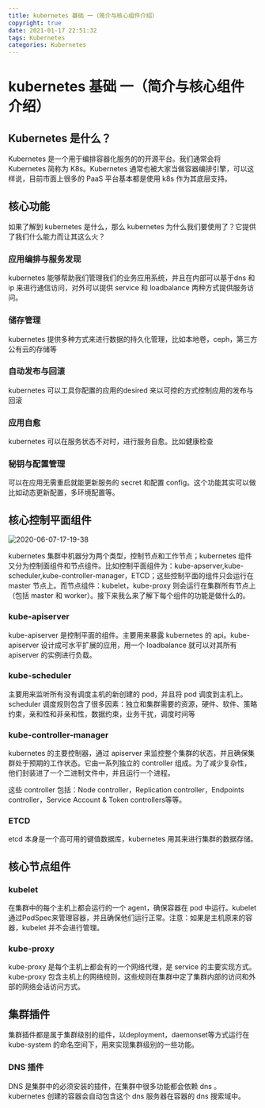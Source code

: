 ```yaml
---
title: kubernetes 基础 一（简介与核心组件介绍）
copyright: true
date: 2021-01-17 22:51:32
tags: Kubernetes
categories: Kubernetes
---
```


# kubernetes 基础 一（简介与核心组件介绍）

## Kubernetes 是什么？

Kubernetes 是一个用于编排容器化服务的的开源平台。我们通常会将 Kubernetes 简称为 K8s。Kubernetes 通常也被大家当做容器编排引擎，可以这样说，目前市面上很多的 PaaS 平台基本都是使用 k8s 作为其底层支持。

<!--more--> 

## 核心功能

如果了解到 kubernetes 是什么，那么 kubernetes 为什么我们要使用了？它提供了我们什么能力而让其这么火？

### 应用编排与服务发现

kubernetes 能够帮助我们管理我们的业务应用系统，并且在内部可以基于dns 和 ip 来进行通信访问，对外可以提供 service 和 loadbalance 两种方式提供服务访问。

### 储存管理

kubernetes 提供多种方式来进行数据的持久化管理，比如本地卷，ceph，第三方公有云的存储等

### 自动发布与回滚

kubernetes 可以工具你配置的应用的desired 来以可控的方式控制应用的发布与回滚

### 应用自愈

kubernetes 可以在服务状态不对时，进行服务自愈。比如健康检查

### 秘钥与配置管理

可以在应用无需重启就能更新服务的 secret 和配置 config。这个功能其实可以做比如动态更新配置，多环境配置等。

## 核心控制平面组件

![2020-06-07-17-19-38](/images/qiniu/2020-06-07-17-19-38.png)

kubernetes 集群中机器分为两个类型，控制节点和工作节点；kubernetes 组件又分为控制面组件和节点组件。比如控制平面组件为：kube-apserver,kube-scheduler,kube-controller-manager，ETCD；这些控制平面的组件只会运行在 master 节点上。而节点组件：kubelet，kube-proxy 则会运行在集群所有节点上（包括 master 和 worker）。接下来我么来了解下每个组件的功能是做什么的。

### kube-apiserver

kube-apiserver 是控制平面的组件。主要用来暴露 kubernetes 的 api。kube-apiserver 设计成可水平扩展的应用，用一个 loadbalance 就可以对其所有 apiserver 的实例进行负载。

### kube-scheduler

主要用来监听所有没有调度主机的新创建的 pod，并且将 pod 调度到主机上。scheduler 调度规则包含了很多因素：独立和集群需要的资源，硬件、软件、策略约束，亲和性和非亲和性，数据约束，业务干扰，调度时间等

### kube-controller-manager

kubernetes 的主要控制器，通过 apiserver 来监控整个集群的状态，并且确保集群处于预期的工作状态。它由一系列独立的 controller 组成。为了减少复杂性，他们封装进了一个二进制文件中，并且运行一个进程。

这些 controller 包括：Node controller，Replication controller，Endpoints controller，Service Account & Token controllers等等。

### ETCD

etcd 本身是一个高可用的键值数据库，kubernetes 用其来进行集群的数据存储。

## 核心节点组件
### kubelet

在集群中的每个主机上都会运行的一个 agent，确保容器在 pod 中运行。kubelet 通过PodSpec来管理容器，并且确保他们运行正常。注意：如果是主机原来的容器，kubelet 并不会进行管理。

### kube-proxy

kube-proxy 是每个主机上都会有的一个网络代理，是 service 的主要实现方式。kube-proxy 包含主机上的网络规则，这些规则在集群中定了集群内部的访问和外部的网络会话访问方式。

## 集群插件

集群插件都是属于集群级别的组件，以deployment，daemonset等方式运行在 kube-system 的命名空间下，用来实现集群级别的一些功能。

### DNS 插件

DNS 是集群中的必须安装的插件，在集群中很多功能都会依赖 dns 。kubernetes 创建的容器会自动包含这个 dns 服务器在容器的 dns 搜索域中。
